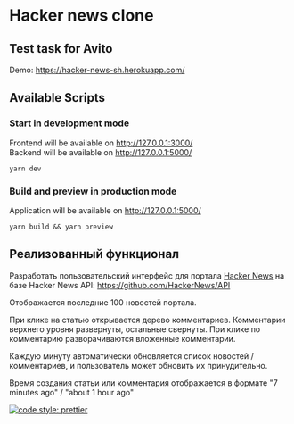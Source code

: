 # Hacker news clone

## Test task for Avito

Demo: https://hacker-news-sh.herokuapp.com/

## Available Scripts

### Start in development mode

Frontend will be available on http://127.0.0.1:3000/ <br />
Backend will be available on http://127.0.0.1:5000/

```
yarn dev
```

### Build and preview in production mode

Application will be available on http://127.0.0.1:5000/

```
yarn build && yarn preview
```

## Реализованный функционал

Разработать пользовательский интерфейс для портала [Hacker News](https://news.ycombinator.com/) на базе Hacker News API: https://github.com/HackerNews/API

Отображается последние 100 новостей портала.

При клике на статью открывается дерево комментариев.
Комментарии верхнего уровня развернуты, остальные свернуты.
При клике по комментарию разворачиваются вложенные комментарии.

Каждую минуту автоматически обновляется список новостей / комментариев,
и пользователь может обновить их принудительно.

Время создания статьи или комментария отображается в формате "7 minutes ago" / "about 1 hour ago"

[![code style: prettier](https://img.shields.io/badge/code_style-prettier-ff69b4.svg?style=flat-square)](https://github.com/prettier/prettier)
